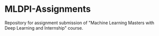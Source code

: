 # MLDPI-Assignments

Repository for assignment submission of "Machine Learning Masters with Deep Learning and Internship" course.
